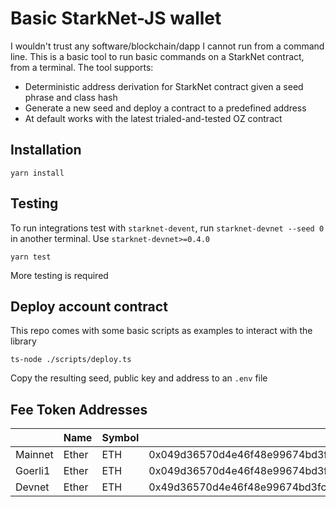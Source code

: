 # Basic StarkNet-JS wallet

I wouldn't trust any software/blockchain/dapp I cannot run from a command line.
This is a basic tool to run basic commands on a StarkNet contract, from a terminal.
The tool supports:

- Deterministic address derivation for StarkNet contract given a seed phrase and class hash
- Generate a new seed and deploy a contract to a predefined address
- At default works with the latest trialed-and-tested OZ contract

## Installation

```
yarn install
```

## Testing

To run integrations test with `starknet-devent`, run `starknet-devnet --seed 0` in another terminal.
Use `starknet-devnet>=0.4.0`

```
yarn test
```

More testing is required

## Deploy account contract

This repo comes with some basic scripts as examples to interact with the library

```
ts-node ./scripts/deploy.ts
```

Copy the resulting seed, public key and address to an `.env` file

## Fee Token Addresses

|         | Name  | Symbol | Address                                                            |
| ------- | ----- | ------ | ------------------------------------------------------------------ |
| Mainnet | Ether | ETH    | 0x049d36570d4e46f48e99674bd3fcc84644ddd6b96f7c741b1562b82f9e004dc7 |
| Goerli1 | Ether | ETH    | 0x049d36570d4e46f48e99674bd3fcc84644ddd6b96f7c741b1562b82f9e004dc7 |
| Devnet  | Ether | ETH    | 0x49d36570d4e46f48e99674bd3fcc84644ddd6b96f7c741b1562b82f9e004dc7  |

